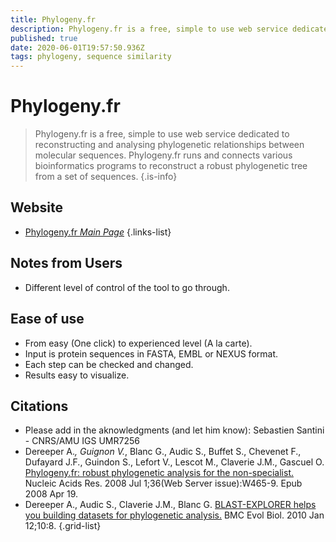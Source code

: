 ```yaml
---
title: Phylogeny.fr
description: Phylogeny.fr is a free, simple to use web service dedicated to reconstructing and analysing phylogenetic relationships between molecular sequences.
published: true
date: 2020-06-01T19:57:50.936Z
tags: phylogeny, sequence similarity
---
```


# Phylogeny.fr

> Phylogeny.fr is a free, simple to use web service dedicated to reconstructing and analysing phylogenetic relationships between molecular sequences.
&NewLine;
Phylogeny.fr runs and connects various bioinformatics programs to reconstruct a robust phylogenetic tree from a set of sequences.
{.is-info}


## Website

- [Phylogeny.fr *Main Page*](http://www.phylogeny.fr/)
{.links-list}

## Notes from Users
- Different level of control of the tool to go through.

## Ease of use
- From easy (One click) to experienced level (A la carte).
- Input is protein sequences in FASTA, EMBL or NEXUS format.
- Each step can be checked and changed.
- Results easy to visualize.

## Citations

- Please add in the aknowledgments (and let him know): Sebastien Santini - CNRS/AMU IGS UMR7256
- Dereeper A.*, Guignon V.*, Blanc G., Audic S., Buffet S., Chevenet F., Dufayard J.F., Guindon S., Lefort V., Lescot M., Claverie J.M., Gascuel O. [Phylogeny.fr: robust phylogenetic analysis for the non-specialist.](https://academic.oup.com/nar/article/36/suppl_2/W465/2505761) Nucleic Acids Res. 2008 Jul 1;36(Web Server issue):W465-9. Epub 2008 Apr 19.
-	Dereeper A., Audic S., Claverie J.M., Blanc G. [BLAST-EXPLORER helps you building datasets for phylogenetic analysis.](https://bmcevolbiol.biomedcentral.com/articles/10.1186/1471-2148-10-8) BMC Evol Biol. 2010 Jan 12;10:8.
{.grid-list}